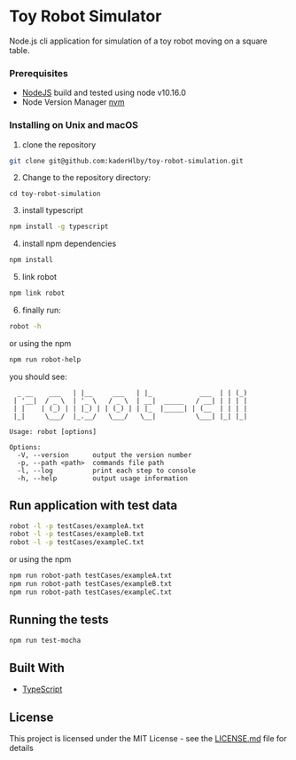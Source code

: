 # Toy Robot Simulator

Node.js cli application for simulation of a toy robot moving on a square table.

### Prerequisites

- [NodeJS](http://www.nodejs.org) build and tested using node v10.16.0
- Node Version Manager [nvm](https://github.com/nvm-sh/nvm)

### Installing on Unix and macOS

1. clone the repository

```bash
git clone git@github.com:kaderHlby/toy-robot-simulation.git
```

2. Change to the repository directory:

```
cd toy-robot-simulation
```

3. install typescript

```bash
npm install -g typescript
```

4. install npm dependencies

```bash
npm install
```

5. link robot

```bash
npm link robot
```

6. finally run:

```bash
robot -h
```

or using the npm

```bash
npm run robot-help
```

you should see:

```
  _ __    ___   | |__     ___   | |_            ___  | | (_)
 | '__|  / _ \  | '_ \   / _ \  | __|  _____   / __| | | | |
 | |    | (_) | | |_) | | (_) | | |_  |_____| | (__  | | | |
 |_|     \___/  |_.__/   \___/   \__|          \___| |_| |_|

Usage: robot [options]

Options:
  -V, --version      output the version number
  -p, --path <path>  commands file path
  -l, --log          print each step to console
  -h, --help         output usage information

```

## Run application with test data

```bash
robot -l -p testCases/exampleA.txt
robot -l -p testCases/exampleB.txt
robot -l -p testCases/exampleC.txt
```

or using the npm

```bash
npm run robot-path testCases/exampleA.txt
npm run robot-path testCases/exampleB.txt
npm run robot-path testCases/exampleC.txt
```

## Running the tests

```bash
npm run test-mocha
```

## Built With

- [TypeScript](https://github.com/microsoft/TypeScript)

## License

This project is licensed under the MIT License - see the [LICENSE.md](LICENSE.md) file for details
